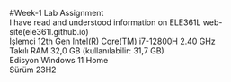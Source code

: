 #Week-1 Lab Assignment  
I have read and understood information on ELE361L web-site(ele361l.github.io)  
İşlemci	    12th Gen Intel(R) Core(TM) i7-12800H   2.40 GHz  
Takılı RAM	32,0 GB (kullanılabilir: 31,7 GB)  
Edisyon	    Windows 11 Home   
Sürüm       23H2   

